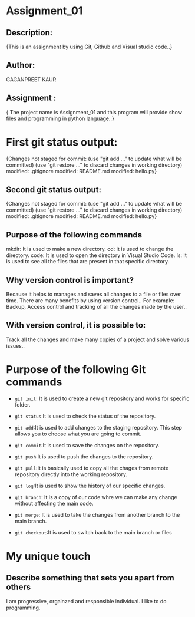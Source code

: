 # Assignment_01

## Description:

{This is an assignment by using Git, Github and Visual studio code..}

## Author:

GAGANPREET KAUR

## Assignment :

{ The project name is Assignment_01 and this program will provide show files and programming in python language..}

# First git status output:

{Changes not staged for commit:
(use "git add <file>..." to update what will be committed)
(use "git restore <file>..." to discard changes in working directory)
modified: .gitignore
modified: README.md
modified: hello.py}

## Second git status output:

{Changes not staged for commit:
(use "git add <file>..." to update what will be committed)
(use "git restore <file>..." to discard changes in working directory)
modified: .gitignore
modified: README.md
modified: hello.py}

## Purpose of the following commands

mkdir: It is used to make a new directory.
cd: It is used to change the directory.
code: It is used to open the directory in Visual Studio Code.
ls: It is used to see all the files that are present in that specific directory.

## Why version control is important?

Because it helps to manages and saves all changes to a file or files over time.
There are many benefits by using version control..
For example: Backup, Access control and tracking of all the changes made by the user..

## With version control, it is possible to:

Track all the changes and make many copies of a project and solve various issues..

# Purpose of the following Git commands

- `git init`: It is used to create a new git repository and works for specific folder.

- `git status`:It is used to check the status of the repository.

- `git add`:It is used to add changes to the staging repository. This step allows you to choose what you are going to commit.

- `git commit`:It is used to save the changes on the repository.

- `git push`:It is used to push the changes to the repository.

- `git pull`:It is basically used to copy all the chages from remote repository directly into the working repository.

- `git log`:It is used to show the history of our specific changes.

- `git branch`: It is a copy of our code whre we can make any change without affecting the main code.

- `git merge`: It is used to take the changes from another branch to the main branch.

- `git checkout`:It is used to switch back to the main branch or files

# My unique touch

## Describe something that sets you apart from others

I am progressive, orgainzed and responsible individual.
I like to do programming.
